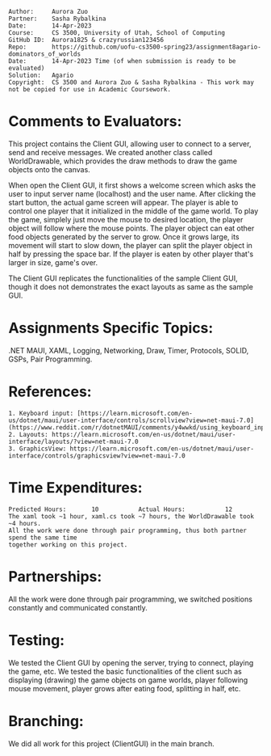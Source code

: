 ```
Author:     Aurora Zuo
Partner:    Sasha Rybalkina
Date:       14-Apr-2023
Course:     CS 3500, University of Utah, School of Computing
GitHub ID:  Aurora1825 & crazyrussian123456
Repo:       https://github.com/uofu-cs3500-spring23/assignment8agario-dominators_of_worlds
Date:       14-Apr-2023 Time (of when submission is ready to be evaluated)
Solution:   Agario
Copyright:  CS 3500 and Aurora Zuo & Sasha Rybalkina - This work may not be copied for use in Academic Coursework.
```

# Comments to Evaluators:

This project contains the Client GUI, allowing user to connect to a server, send and receive messages.
We created another class called WorldDrawable, which provides the draw methods to draw the game objects 
onto the canvas.

When open the Client GUI, it first shows a welcome screen which asks the user to input server name (localhost) 
and the user name. After clicking the start button, the actual game screen will appear. The player is 
able to control one player that it initialized in the middle of the game world. To play the game, simplely 
just move the mouse to desired location, the player object will follow where the mouse points. The player 
object can eat other food objects generated by the server to grow. Once it grows large, its movement will
start to slow down, the player can split the player object in half by pressing the space bar. If the player 
is eaten by other player that's larger in size, game's over.

The Client GUI replicates the functionalities of the sample Client GUI, though it does not demonstrates 
the exact layouts as same as the sample GUI.

# Assignments Specific Topics:

.NET MAUI, XAML, Logging, Networking, Draw, Timer, Protocols, SOLID, GSPs, Pair Programming.

# References:

    1. Keyboard input: [https://learn.microsoft.com/en-us/dotnet/maui/user-interface/controls/scrollview?view=net-maui-7.0](https://www.reddit.com/r/dotnetMAUI/comments/y4wwkd/using_keyboard_inputs_with_maui/)
    2. Layouts: https://learn.microsoft.com/en-us/dotnet/maui/user-interface/layouts/?view=net-maui-7.0
    3. GraphicsView: https://learn.microsoft.com/en-us/dotnet/maui/user-interface/controls/graphicsview?view=net-maui-7.0

# Time Expenditures:

    Predicted Hours:       10           Actual Hours:           12
    The xaml took ~1 hour, xaml.cs took ~7 hours, the WorldDrawable took ~4 hours.
    All the work were done through pair programming, thus both partner spend the same time
    together working on this project.

# Partnerships:

All the work were done through pair programming, we switched positions constantly and communicated constantly.

# Testing:

We tested the Client GUI by opening the server, trying to connect, playing the game, etc. We tested the basic 
functionalities of the client such as displaying (drawing) the game objects on game worlds, player following 
mouse movement, player grows after eating food, splitting in half, etc.

# Branching:

We did all work for this project (ClientGUI) in the main branch.
